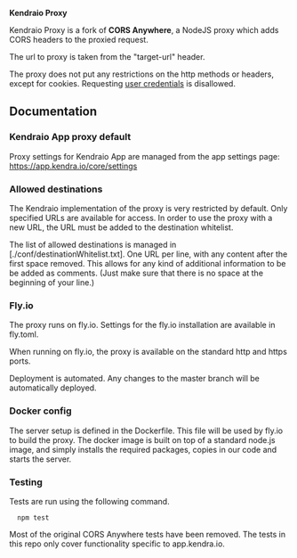 **Kendraio Proxy**

Kendraio Proxy is a fork of **CORS Anywhere**, a NodeJS proxy which adds CORS headers to the proxied request.

The url to proxy is taken from the "target-url" header. 

The proxy does not put any restrictions on the http methods or headers, except for
cookies. Requesting [user credentials](http://www.w3.org/TR/cors/#user-credentials) is disallowed.

## Documentation

### Kendraio App proxy default

Proxy settings for Kendraio App are managed from the app settings page: https://app.kendra.io/core/settings

### Allowed destinations

The Kendraio implementation of the proxy is very restricted by default. 
Only specified URLs are available for access. In order to use the proxy
with a new URL, the URL must be added to the destination whitelist. 

The list of allowed destinations is managed in [./conf/destinationWhitelist.txt]. 
One URL per line, with any content after the first space removed. This allows for
any kind of additional information to be be added as comments. 
(Just make sure that there is no space at the beginning of your line.)

### Fly.io

The proxy runs on fly.io. Settings for the fly.io installation are available in fly.toml. 

When running on fly.io, the proxy is available on the standard http and https ports. 

Deployment is automated. Any changes to the master branch will be automatically deployed. 

### Docker config

The server setup is defined in the Dockerfile. This file will be used by fly.io to build the proxy. 
The docker image is built on top of a standard node.js image, and simply installs the required packages,
copies in our code and starts the server. 

### Testing

Tests are run using the following command. 

```cli
  npm test
```

Most of the original CORS Anywhere tests have been removed. The tests in this repo only cover functionality specific to app.kendra.io. 






